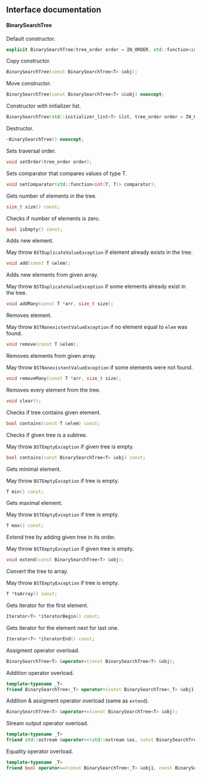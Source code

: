 ## Interface documentation
#### BinarySearchTree


Default constructor.
```c++
explicit BinarySearchTree(tree_order order = IN_ORDER, std::function<int(T, T)> comparator = defaultCompare);
```


Copy constructor.
```c++
BinarySearchTree(const BinarySearchTree<T> &obj);
```


Move constructor.
```c++
BinarySearchTree(const BinarySearchTree<T> &&obj) noexcept;
```


Constructor with initializer list.
```c++
BinarySearchTree(std::initializer_list<T> &lst, tree_order order = IN_ORDER, std::function<int(T, T)> comparator = defaultCompare);
```


Destructor.
```c++
~BinarySearchTree() noexcept;
```


Sets traversal order.
```c++
void setOrder(tree_order order);
```


Sets comparator that compares values of type T.
```c++
void setComparator(std::function<int(T, T)> comparator);
```


Gets number of elements in the tree.
```c++
size_t size() const;
```


Checks if number of elements is zero.
```c++
bool isEmpty() const;
```


Adds new element.

May throw `BSTDuplicateValueException` if element already exists in the tree.
```c++
void add(const T &elem);
```


Adds new elements from given array.

May throw `BSTDuplicateValueException` if some elements already exist in the tree.
```c++
void addMany(const T *arr, size_t size);
```


Removes element.

May throw `BSTNonexistentValueException` if no element equal to `elem` was found.
```c++
void remove(const T &elem);
```
    

Removes elements from given array.

May throw `BSTNonexistentValueException` if some elements were not found.
```c++
void removeMany(const T *arr, size_t size);
```


Removes every element from the tree.
```c++
void clear();
```
    
    
Checks if tree contains given element.
```c++
bool contains(const T &elem) const;
```


Checks if given tree is a subtree.

May throw `BSTEmptyException` if given tree is empty.
```c++
bool contains(const BinarySearchTree<T> &obj) const;
```


Gets minimal element.

May throw `BSTEmptyException` if tree is empty.
```c++
T min() const;
```


Gets maximal element.

May throw `BSTEmptyException` if tree is empty.
```c++
T max() const;
```


Extend tree by adding given tree in its order.

May throw `BSTEmptyException` if given tree is empty.
```c++
void extend(const BinarySearchTree<T> &obj);
```


Convert the tree to array.

May throw `BSTEmptyException` if tree is empty.
```c++
T *toArray() const;
```


Gets iterator for the first element.
```c++
Iterator<T> *iteratorBegin() const;
```
    

Gets iterator for the element next for last one.
```c++
Iterator<T> *iteratorEnd() const;
```


Assigment operator overload.
```c++
BinarySearchTree<T> &operator=(const BinarySearchTree<T> &obj);
```


Addition operator overload.
```c++
template<typename _T>
friend BinarySearchTree<_T> operator+(const BinarySearchTree<_T> &obj1, const BinarySearchTree<_T> &obj2);
```


Addition & assigment operator overload (same as `extend`).
```c++
BinarySearchTree<T> &operator+=(const BinarySearchTree<T> &obj);
```


Stream output operator overload.
```c++
template<typename _T>
friend std::ostream &operator<<(std::ostream &os, const BinarySearchTree<_T> &obj);
```


Equality operator overload.
```c++
template<typename _T>
friend bool operator==(const BinarySearchTree<_T> &obj1, const BinarySearchTree<_T> &obj2);
```
